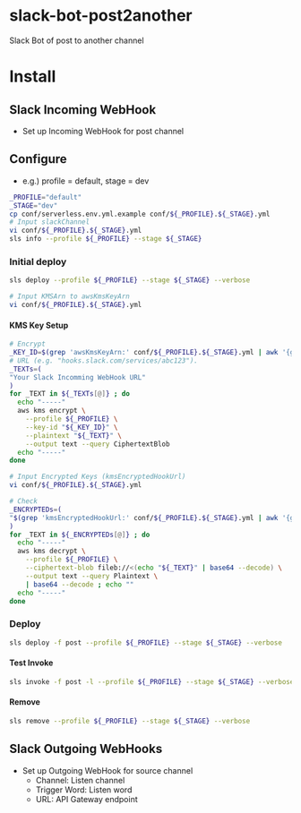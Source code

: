 # slack-bot-post2another
Slack Bot of post to another channel

# Install

## Slack Incoming WebHook

- Set up Incoming WebHook for post channel

## Configure

- e.g.) profile = default, stage = dev

```bash
_PROFILE="default"
_STAGE="dev"
cp conf/serverless.env.yml.example conf/${_PROFILE}.${_STAGE}.yml
# Input slackChannel
vi conf/${_PROFILE}.${_STAGE}.yml
sls info --profile ${_PROFILE} --stage ${_STAGE}
```

### Initial deploy

```bash
sls deploy --profile ${_PROFILE} --stage ${_STAGE} --verbose

# Input KMSArn to awsKmsKeyArn
vi conf/${_PROFILE}.${_STAGE}.yml
```

#### KMS Key Setup

```bash
# Encrypt
_KEY_ID=$(grep 'awsKmsKeyArn:' conf/${_PROFILE}.${_STAGE}.yml | awk '{gsub(/"/,""); print $2}') ; echo ${_KEY_ID}
# URL (e.g. "hooks.slack.com/services/abc123").
_TEXTs=(
"Your Slack Incomming WebHook URL"
)
for _TEXT in ${_TEXTs[@]} ; do
  echo "-----"
  aws kms encrypt \
    --profile ${_PROFILE} \
    --key-id "${_KEY_ID}" \
    --plaintext "${_TEXT}" \
    --output text --query CiphertextBlob
  echo "-----"
done

# Input Encrypted Keys (kmsEncryptedHookUrl)
vi conf/${_PROFILE}.${_STAGE}.yml

# Check
_ENCRYPTEDs=(
"$(grep 'kmsEncryptedHookUrl:' conf/${_PROFILE}.${_STAGE}.yml | awk '{gsub(/"/,""); print $2}')"
)
for _TEXT in ${_ENCRYPTEDs[@]} ; do
  echo "-----"
  aws kms decrypt \
    --profile ${_PROFILE} \
    --ciphertext-blob fileb://<(echo "${_TEXT}" | base64 --decode) \
    --output text --query Plaintext \
    | base64 --decode ; echo ""
  echo "-----"
done
```

### Deploy

```bash
sls deploy -f post --profile ${_PROFILE} --stage ${_STAGE} --verbose
```

#### Test Invoke

```bash
sls invoke -f post -l --profile ${_PROFILE} --stage ${_STAGE} --verbose
```

#### Remove

```bash
sls remove --profile ${_PROFILE} --stage ${_STAGE} --verbose
```

## Slack Outgoing WebHooks

- Set up Outgoing WebHook for source channel
  - Channel: Listen channel
  - Trigger Word: Listen word
  - URL: API Gateway endpoint
